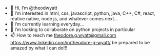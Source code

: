 - 👋 Hi, I’m @theodwyatt
- 👀 I’m interested in html, css, javascript, python, java, C++, C#, react, reative native, node js, and whatever comes next...
- 🌱 I’m currently learning everyday...
- 💞️ I’m looking to collaborate on python projects in particular
- 📫 How to reach me theodore.g.wyatt@gmail.com https://www.linkedin.com/in/theodore-g-wyatt/
be prepared to be amazed by what I can do!!!

<!---
theodwyatt/theodwyatt is a ✨ special ✨ repository because its `README.md` (this file) appears on your GitHub profile.
You can click the Preview link to take a look at your changes.
--->
